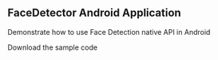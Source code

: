 ## FaceDetector Android Application ##
Demonstrate how to use Face Detection native API in Android

Download the sample code
